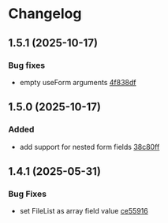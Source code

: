# Changelog

## 1.5.1 (2025-10-17)

### Bug fixes

- empty useForm arguments [4f838df](https://github.com/tatsmaki/solid-hook-form/commit/4f838df72d9d678879fde78f980d90f195fdbcb9)

## 1.5.0 (2025-10-17)

### Added

- add support for nested form fields [38c80ff](https://github.com/tatsmaki/solid-hook-form/commit/38c80ffc02e3f453584b3dbd035d795a2b9cd9bf)

## 1.4.1 (2025-05-31)

### Bug Fixes

- set FileList as array field value [ce55916](https://github.com/tatsmaki/solid-hook-form/commit/ce5591643f6ab04f706b0da6a798ea4e6f6ae1a5)
